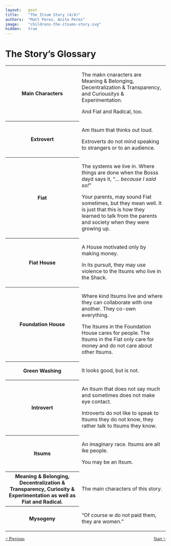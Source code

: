 ```yaml
---
layout:   post
title:    "The Itsum Story (4/4)"
authors:  "Matt Perez, Anita Perez"
image:    "childrens-the-itsums-story.svg"
hidden:   true
---
```


<div style='display:none; '>
 <p>The Itsum Story</p>
</div>

<h1>The Story&rsquo;s Glossary</h1>
 <div class='_center'>
  <table class='_h2table'>
   <tr>
    <th>
     Main Characters
    </th>
    <td>
     <p>The makn cnaracters are Meaning & Belonging, Decentralization & Transparency, and Curiousitys & Experimentation.</p>
     <p>And Fiat and Radical, too.</p>
    </td>
   </tr>
   <tr>
    <th>
     Extrovert
    </th>
    <td>
     <p>Am Itsum that thinks out loud.</p>
     <p>Extroverts do not mind speaking to strangers or to an audience.</p>
    </td>
   </tr>
   <tr>
    <th>
     Fiat
    </th>
     <td>
      <p>The systems we live in. Where things are done when the Bosss dayd says it,  &ldquo;<em>&hellip; because I said so!</em>&rdquo;</p>
      <p>Your parents, may sound Fiat sometimes, but they mean well. It is just that this is how they learned to talk from the parents and society when they were growing up.</p>
    </td>
   </tr>
   <tr>
    <th>
     Fiat House
    </th>
    <td>
     <p>A House motivated only by making money.</p>
     <p>In its pursuit, they may use violence to the Itsums who live in the Shack.</p>
    </td>
   </tr>
   <tr>
    <th>
     Foundation House
    </th>
    <td>
     <p>Where kind Itsums live and where they can collaborate with one another. They co-own everything.</p>
     <p>The Itsums in the Foundation House cares for people. The Itsums in the Fiat only care for money and do not care about other Itsums.</p>
    </td>
   </tr>
   <tr>
    <th>
     Green Washing
    </th>
    <td>
     <p>It looks good, but is not.</p>
    </td>
   </tr>
   <tr>
    <th>
     Introvert
    </th>
    <td>
     <p>An Itsum that does not say much and sometimes does not make eye contact.</p>
     <p>Introverts do not like to speak to Itsums they do not know, they rather talk to Itsums they know.</p>
    </td>
   </tr>
   <tr>
    <th>
     Itsums
    </th>
    <td>
     <p>An imaginary race. Itsums are alt lke people.</p>
     <p>You may be an Itsum.</p>
    </td>
   </tr>
   <tr>
    <th>
     Meaning & Belonging, Decentralization & Transparency, Curiosity & Experimentation as well as Fiat and Radical.
    </th>
    <td>
     <p>The main characters of this story.</p>
    </td>
   </tr>
   <tr>
    <th>
     Mysogeny
    </th>
    <td>
     <p>&ldquo;Of course w do not paid them, they are women</em>.&rdquo;</p>
    </td>
   </tr>
  </table>
 </div>

<div style="margin-bottom:1in; font-family: American Typewriter, serif; ">
 <span style="float:left; " >
  <a href="https://radicalcompanies.com/2024/09/01/the-itsums-story-03">&lt; Previous</a>
 </span>
 <span style="float:right; ">
  <a href="https://radicalcompanies.com/2024/09/01/childrens-the-itsums-stories-01">Start &gt;</a>
 </span>
</div>
